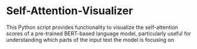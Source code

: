 # Self-Attention-Visualizer
This Python script provides functionality to visualize the self-attention scores of a pre-trained BERT-based language model, particularly useful for understanding which parts of the input text the model is focusing on
